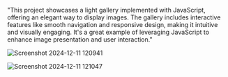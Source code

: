"This project showcases a light gallery implemented with JavaScript, offering an elegant way to display images. 
The gallery includes interactive features like smooth navigation and responsive design, making it intuitive and visually engaging.
It's a great example of leveraging JavaScript to enhance image presentation and user interaction."


![Screenshot 2024-12-11 120941](https://github.com/user-attachments/assets/026976fd-41f7-43f4-81b4-10144fe5181c)


![Screenshot 2024-12-11 121047](https://github.com/user-attachments/assets/7551ccb6-aad5-424c-9a3d-ba6b34ecc522)
